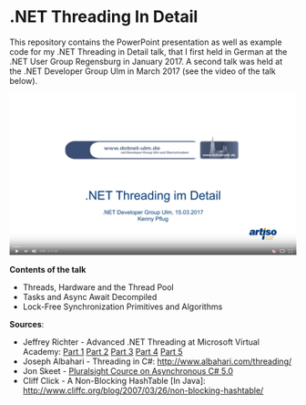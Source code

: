 # .NET Threading In Detail
This repository contains the PowerPoint presentation as well as example code for my .NET Threading in Detail talk, that I first held in German at the .NET User Group Regensburg in January 2017. A second talk was held at the .NET Developer Group Ulm in March 2017 (see the video of the talk below).

[![Video of the talk](https://github.com/feO2x/NetThreadingInDetail/blob/master/images/video-thumbnail-ulm.png)](https://youtu.be/U5bTvc4yv5U)

**Contents of the talk**
 * Threads, Hardware and the Thread Pool
 * Tasks and Async Await Decompiled
 * Lock-Free Synchronization Primitives and Algorithms

**Sources**:
 * Jeffrey Richter - Advanced .NET Threading at Microsoft Virtual Academy: [Part 1](https://mva.microsoft.com/en-US/training-courses/advanced-net-threading-part-1-thread-fundamentals-16656) [Part 2](https://mva.microsoft.com/en-US/training-courses/advanced-net-threading-part-2-computebound-async-operations-16658) [Part 3](https://mva.microsoft.com/en-US/training-courses/advanced-net-threading-part-3-iobound-async-operations-16659) [Part 4](https://mva.microsoft.com/en-US/training-courses/advanced-net-threading-part-4-thread-synchronization-primitives-16660) [Part 5](https://mva.microsoft.com/en-US/training-courses/advanced-net-threading-part-5-thread-synchronization-locks-16661)
 * Joseph Albahari - Threading in C#: http://www.albahari.com/threading/
 * Jon Skeet - [Pluralsight Cource on Asynchronous C# 5.0](https://app.pluralsight.com/library/courses/skeet-async/table-of-contents)
 * Cliff Click - A Non-Blocking HashTable [In Java]: http://www.cliffc.org/blog/2007/03/26/non-blocking-hashtable/
